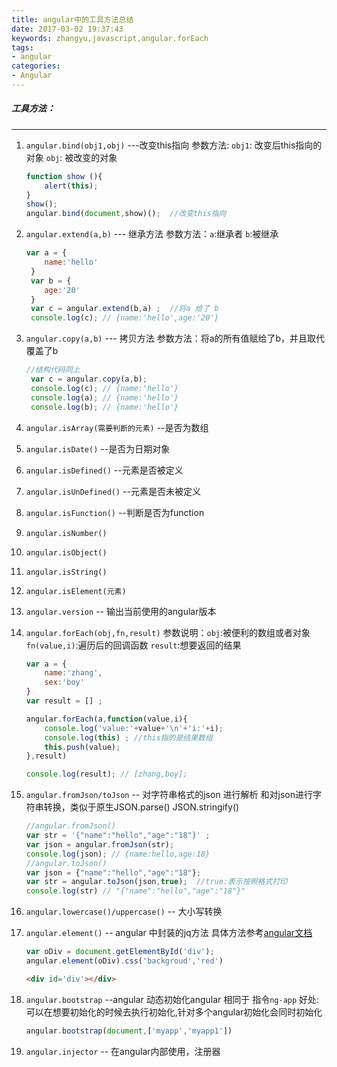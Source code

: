 ```yaml
---
title: angular中的工具方法总结
date: 2017-03-02 19:37:43
keywords: zhangyu,javascript,angular.forEach
tags:
- angular
categories:
- Angular
---
```


##### 工具方法：
***
1. `angular.bind(obj1,obj)` ---改变this指向
	参数方法: `obj1`: 改变后this指向的对象  `obj`: 被改变的对象  

	```javascript
	function show (){
		alert(this);
	}
	show();
	angular.bind(document,show)();  //改变this指向  
	```
<!-- more -->
2. `angular.extend(a,b)` --- 继承方法
	参数方法：`a`:继承者  `b`:被继承
	````javascript
	var a = {
	 	name:'hello'
	 }
	 var b = {
	 	age:'20'
	 }
	 var c = angular.extend(b,a) ;  //将a 给了 b
	 console.log(c); // {name:'hello',age:'20'}
	````

3. `angular.copy(a,b)` --- 拷贝方法
	参数方法：将a的所有值赋给了b，并且取代覆盖了b
	````javascript
	//结构代码同上
	 var c = angular.copy(a,b);  
	 console.log(c); // {name:'hello'}
	 console.log(a); // {name:'hello'}
	 console.log(b); // {name:'hello'}
	````
4. `angular.isArray(需要判断的元素)` --是否为数组

5. `angular.isDate()` --是否为日期对象

6. `angular.isDefined()` --元素是否被定义

7. `angular.isUnDefined()`  --元素是否未被定义

8. `angular.isFunction()` --判断是否为function

9. `angular.isNumber()`

10. `angular.isObject()`

11. `angular.isString()`

12. `angular.isElement(元素)`

13. `angular.version` -- 输出当前使用的angular版本

14. `angular.forEach(obj,fn,result)`
	参数说明：`obj`:被便利的数组或者对象   `fn(value,i)`:遍历后的回调函数  `result`:想要返回的结果

	```javascript
	var a = {
		name:'zhang',
		sex:'boy'
	}
	var result = [] ;

	angular.forEach(a,function(value,i){
		console.log('value:'+value+'\n'+'i:'+i);
		console.log(this) ; //this指的是结果数组
		this.push(value);
	},result)

	console.log(result); // [zhang,boy];
	```

15. `angular.fromJson/toJson` -- 对字符串格式的json 进行解析  和对json进行字符串转换，类似于原生JSON.parse()  JSON.stringify()

	```javascript
	//angular.fromJson()
	var str = '{"name":"hello","age":"18"}' ;
	var json = angular.fromJson(str);
	console.log(json); // {name:hello,age:18}
	//angular.toJson()
	var json = {"name":"hello","age":"18"};
	var str = angular.toJson(json,true);  //true:表示按照格式打印
	console.log(str) // "{"name":"hello","age":"18"}"
	```

16. `angular.lowercase()/uppercase()`  -- 大小写转换

17. `angular.element()` -- angular 中封装的jq方法  具体方法参考[angular文档](https://docs.angularjs.org/api/ng/function/angular.element)
	```javascript
	var oDiv = document.getElementById('div');
	angular.element(oDiv).css('backgroud','red')
	```
	```html
	<div id='div'></div>
	```

18. `angular.bootstrap` --angular 动态初始化angular 相同于 指令`ng-app`
	好处:可以在想要初始化的时候去执行初始化,针对多个angular初始化会同时初始化
	```javascript
	angular.bootstrap(document,['myapp','myapp1'])
	```

19. `angular.injector` -- 在angular内部使用，注册器
